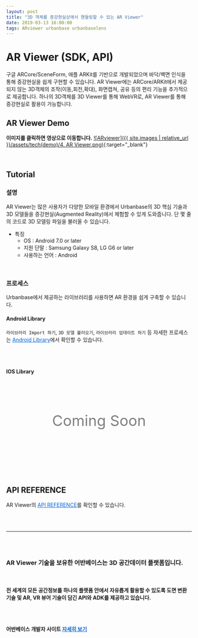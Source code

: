 ```yaml
---
layout: post
title: "3D 객체를 증강현실상에서 핸들링할 수 있는 AR Viewer"
date: 2019-03-13 16:00:00
tags: ARviewer urbanbase urbanbaselens
---
```


# AR Viewer (SDK, API)

구글 ARCore/SceneForm, 애플 ARKit를 기반으로 개발되었으며 바닥/벽면 인식을 통해 증강현실을 쉽게 구현할 수 있습니다.
AR Viewer에는 ARCore/ARKit에서 제공되지 않는 3D객체의 조작(이동,회전,확대), 화면캡쳐, 공유 등의 편리 기능을 추가적으로 제공합니다. 하나의 3D객체를 3D Viewer를 통해 WebVR로, AR Viewer를 통해 증강현실로 활용이 가능합니다.


## AR Viewer Demo

**이미지를 클릭하면 영상으로 이동합니다.**
[![ARviewer]({{ site.images \| relative_url }}/assets/tech(demo)/4. AR Viewer.png)](https://youtu.be/-_uafeGlerw){:target="_blank"}


<br>



## Tutorial

### 설명
AR Viewer는 많은 사용자가 다양한 모바일 환경에서 Urbanbase의 3D 핵심 기술과 3D 모델들을 증강현실(Augmented Reality)에서 체험할 수 있게 도와줍니다. 단 몇 줄의 코드로 3D 모델링 파일을 불러올 수 있습니다.
* 특징
  * OS : Android 7.0 or later
  * 지원 단말 : Samsung Galaxy S8, LG G6 or later
  * 사용하는 언어 : Android

<br />

### 프로세스

Urbanbase에서 제공하는 라이브러리를 사용하면 AR 환경을 쉽게 구축할 수 있습니다.


#### Android Library
`라이브러리 Import 하기`, `3D 모델 불러오기`, `라이브러리 업데이트 하기` 등 자세한 프로세스는 <a href="https://developer.urbanbase.com/docs/lens/TUTORIAL.html#android-library" target="_blank" style="color: #0366d6;"> Android Library</a>에서 확인할 수 있습니다.



<br /><br />



#### IOS Library

<div style="width: 100%;height: 100px;font-size:40px;margin:100px 0;text-align: center;color: gray">Coming Soon</div>

## API REFERENCE

AR Viewer의 <a href=https://developer.urbanbase.com/docs/lens/APIREFERENCE.html target="_blank" style="color: #0366d6;"> API REFERENCE</a>를 확인할 수 있습니다.





<br>
<br>

<hr>
<br>
<br>
<h3>
AR Viewer 기술을 보유한 어반베이스는 3D 공간데이터 플랫폼입니다.
</h3>
<br>
<h4>
전 세계의 모든 공간정보를 하나의 플랫폼 안에서 자유롭게 활용할 수 있도록 도면 변환 기술 및 AR, VR 뷰어 기술이 담긴 API와 ADK를 제공하고 있습니다.<br>
<br>
<br>

<Br>


어반베이스 개발자 사이트 <a href="https://developer.urbanbase.com" target="_blank" style="color: #0366d6;"> 자세히 보기</a>
</h4>
<br><br><br>
